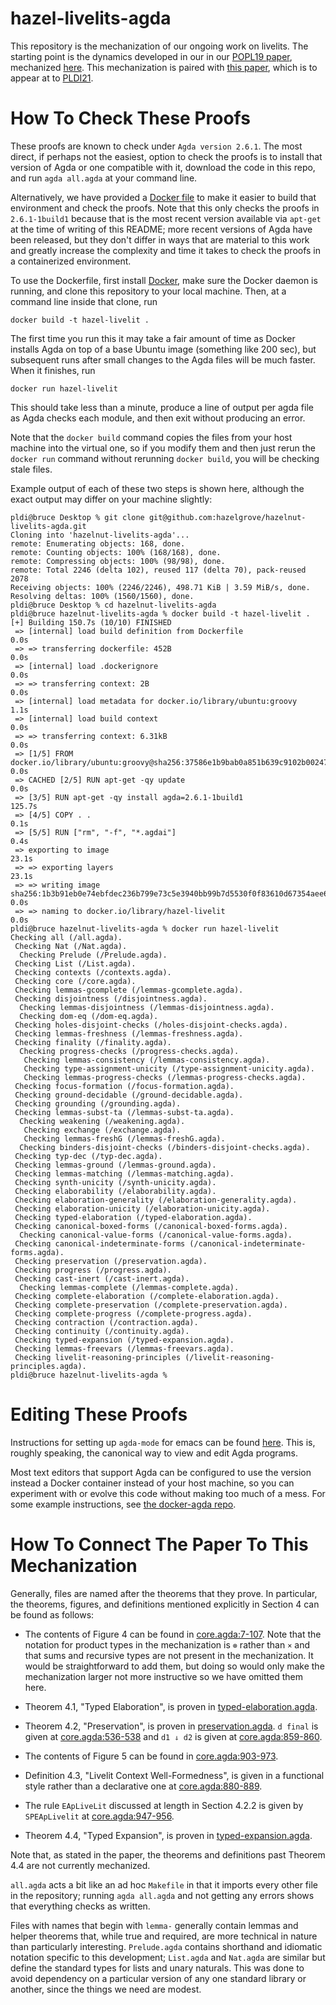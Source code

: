 # hazel-livelits-agda
This repository is the mechanization of our ongoing work on livelits. The
starting point is the dynamics developed in our in our [POPL19
paper](https://arxiv.org/pdf/1805.00155), mechanized
[here](https://github.com/hazelgrove/hazelnut-dynamics-agda). This
mechanization is paired with [this
paper](https://github.com/hazelgrove/livelits-paper), which is to appear at
to [PLDI21](https://pldi21.sigplan.org/).

# How To Check These Proofs

These proofs are known to check under `Agda version 2.6.1`. The most
direct, if perhaps not the easiest, option to check the proofs is to
install that version of Agda or one compatible with it, download the code
in this repo, and run `agda all.agda` at your command line.

Alternatively, we have provided a [Docker file](Dockerfile) to make it
easier to build that environment and check the proofs. Note that this only
checks the proofs in `2.6.1-1build1` because that is the most recent
version available via `apt-get` at the time of writing of this README; more
recent versions of Agda have been released, but they don't differ in ways
that are material to this work and greatly increase the complexity and time
it takes to check the proofs in a containerized environment.

To use the Dockerfile, first install
[Docker](https://www.docker.com/products/docker-desktop), make sure the
Docker daemon is running, and clone this repository to your local
machine. Then, at a command line inside that clone, run

```
docker build -t hazel-livelit .
```

The first time you run this it may take a fair amount of time as Docker
installs Agda on top of a base Ubuntu image (something like 200 sec), but
subsequent runs after small changes to the Agda files will be much
faster. When it finishes, run

```
docker run hazel-livelit
```

This should take less than a minute, produce a line of output per agda file
as Agda checks each module, and then exit without producing an error.

Note that the `docker build` command copies the files from your host
machine into the virtual one, so if you modify them and then just rerun the
`docker run` command without rerunning `docker build`, you will be checking
stale files.

Example output of each of these two steps is shown here, although the exact
output may differ on your machine slightly:

```
pldi@bruce Desktop % git clone git@github.com:hazelgrove/hazelnut-livelits-agda.git
Cloning into 'hazelnut-livelits-agda'...
remote: Enumerating objects: 168, done.
remote: Counting objects: 100% (168/168), done.
remote: Compressing objects: 100% (98/98), done.
remote: Total 2246 (delta 102), reused 117 (delta 70), pack-reused 2078
Receiving objects: 100% (2246/2246), 498.71 KiB | 3.59 MiB/s, done.
Resolving deltas: 100% (1560/1560), done.
pldi@bruce Desktop % cd hazelnut-livelits-agda
pldi@bruce hazelnut-livelits-agda % docker build -t hazel-livelit .
[+] Building 150.7s (10/10) FINISHED
 => [internal] load build definition from Dockerfile                                                                     0.0s
 => => transferring dockerfile: 452B                                                                                     0.0s
 => [internal] load .dockerignore                                                                                        0.0s
 => => transferring context: 2B                                                                                          0.0s
 => [internal] load metadata for docker.io/library/ubuntu:groovy                                                         1.1s
 => [internal] load build context                                                                                        0.0s
 => => transferring context: 6.31kB                                                                                      0.0s
 => [1/5] FROM docker.io/library/ubuntu:groovy@sha256:37586e1b9bab0a851b639c9102b002475987c336fa3433fa01b6abf98dfdc2a7   0.0s
 => CACHED [2/5] RUN apt-get -qy update                                                                                  0.0s
 => [3/5] RUN apt-get -qy install agda=2.6.1-1build1                                                                   125.7s
 => [4/5] COPY . .                                                                                                       0.1s
 => [5/5] RUN ["rm", "-f", "*.agdai"]                                                                                    0.4s
 => exporting to image                                                                                                  23.1s
 => => exporting layers                                                                                                 23.1s
 => => writing image sha256:1b3b91eb0e74ebfdec236b799e73c5e3940bb99b7d5530f0f83610d67354aee6                             0.0s
 => => naming to docker.io/library/hazel-livelit                                                                         0.0s
pldi@bruce hazelnut-livelits-agda % docker run hazel-livelit
Checking all (/all.agda).
 Checking Nat (/Nat.agda).
  Checking Prelude (/Prelude.agda).
 Checking List (/List.agda).
 Checking contexts (/contexts.agda).
 Checking core (/core.agda).
 Checking lemmas-gcomplete (/lemmas-gcomplete.agda).
 Checking disjointness (/disjointness.agda).
  Checking lemmas-disjointness (/lemmas-disjointness.agda).
  Checking dom-eq (/dom-eq.agda).
 Checking holes-disjoint-checks (/holes-disjoint-checks.agda).
 Checking lemmas-freshness (/lemmas-freshness.agda).
 Checking finality (/finality.agda).
  Checking progress-checks (/progress-checks.agda).
   Checking lemmas-consistency (/lemmas-consistency.agda).
   Checking type-assignment-unicity (/type-assignment-unicity.agda).
   Checking lemmas-progress-checks (/lemmas-progress-checks.agda).
 Checking focus-formation (/focus-formation.agda).
 Checking ground-decidable (/ground-decidable.agda).
 Checking grounding (/grounding.agda).
 Checking lemmas-subst-ta (/lemmas-subst-ta.agda).
  Checking weakening (/weakening.agda).
   Checking exchange (/exchange.agda).
   Checking lemmas-freshG (/lemmas-freshG.agda).
  Checking binders-disjoint-checks (/binders-disjoint-checks.agda).
 Checking typ-dec (/typ-dec.agda).
 Checking lemmas-ground (/lemmas-ground.agda).
 Checking lemmas-matching (/lemmas-matching.agda).
 Checking synth-unicity (/synth-unicity.agda).
 Checking elaborability (/elaborability.agda).
 Checking elaboration-generality (/elaboration-generality.agda).
 Checking elaboration-unicity (/elaboration-unicity.agda).
 Checking typed-elaboration (/typed-elaboration.agda).
 Checking canonical-boxed-forms (/canonical-boxed-forms.agda).
  Checking canonical-value-forms (/canonical-value-forms.agda).
 Checking canonical-indeterminate-forms (/canonical-indeterminate-forms.agda).
 Checking preservation (/preservation.agda).
 Checking progress (/progress.agda).
 Checking cast-inert (/cast-inert.agda).
  Checking lemmas-complete (/lemmas-complete.agda).
 Checking complete-elaboration (/complete-elaboration.agda).
 Checking complete-preservation (/complete-preservation.agda).
 Checking complete-progress (/complete-progress.agda).
 Checking contraction (/contraction.agda).
 Checking continuity (/continuity.agda).
 Checking typed-expansion (/typed-expansion.agda).
 Checking lemmas-freevars (/lemmas-freevars.agda).
 Checking livelit-reasoning-principles (/livelit-reasoning-principles.agda).
pldi@bruce hazelnut-livelits-agda %
```


# Editing These Proofs

Instructions for setting up `agda-mode` for emacs can be found
[here](https://agda.readthedocs.io/en/v2.6.1.3/tools/emacs-mode.html). This
is, roughly speaking, the canonical way to view and edit Agda programs.

Most text editors that support Agda can be configured to use the version
instead a Docker container instead of your host machine, so you can
experiment with or evolve this code without making too much of a mess. For
some example instructions, see [the docker-agda
repo](https://github.com/banacorn/docker-agda).

# How To Connect The Paper To This Mechanization

Generally, files are named after the theorems that they prove. In
particular, the theorems, figures, and definitions mentioned explicitly in
Section 4 can be found as follows:

* The contents of Figure 4 can be found in
  [core.agda:7-107](core.agda#L7-L107). Note that the notation for product
  types in the mechanization is `⊗` rather than `×` and that sums and
  recursive types are not present in the mechanization. It would be
  straightforward to add them, but doing so would only make the
  mechanization larger not more instructive so we have omitted them here.

* Theorem 4.1, "Typed Elaboration", is proven in
  [typed-elaboration.agda](typed-elaboration.agda).

* Theorem 4.2, "Preservation", is proven in
  [preservation.agda](preservation.agda). `d final` is given at
  [core.agda:536-538](core.agda#L536-L538) and `d1 ⇓ d2` is given at
  [core.agda:859-860](core.agda#L859-L860).

* The contents of Figure 5 can be found in
  [core.agda:903-973](core.agda#L903-L973).

* Definition 4.3, "Livelit Context Well-Formedness", is given in a
  functional style rather than a declarative one at
  [core.agda:880-889](core.agda#L880-L889).

* The rule `EApLiveLit` discussed at length in Section 4.2.2 is given by
  `SPEApLivelit` at [core.agda:947-956](core.agda#L947-L956).

* Theorem 4.4, "Typed Expansion", is proven in
  [typed-expansion.agda](typed-expansion.agda).

Note that, as stated in the paper, the theorems and definitions past
Theorem 4.4 are not currently mechanized.

`all.agda` acts a bit like an ad hoc `Makefile` in that it imports every
other file in the repository; running `agda all.agda` and not getting any
errors shows that everything checks as written.

Files with names that begin with `lemma-` generally contain lemmas and
helper theorems that, while true and required, are more technical in nature
than particularly interesting. `Prelude.agda` contains shorthand and
idiomatic notation specific to this development; `List.agda` and `Nat.agda`
are similar but define the standard types for lists and unary
naturals. This was done to avoid dependency on a particular version of any
one standard library or another, since the things we need are modest.

